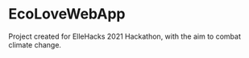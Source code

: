 # EcoLoveWebApp
Project created for ElleHacks 2021 Hackathon, with the aim to combat climate change.
